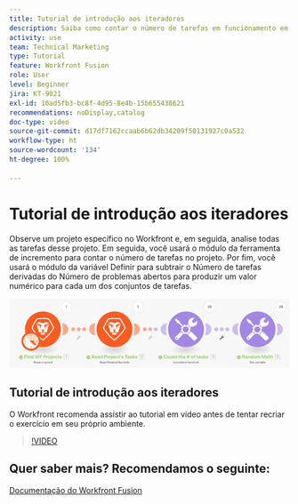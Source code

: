 ```yaml
---
title: Tutorial de introdução aos iteradores
description: Saiba como contar o número de tarefas em funcionamento em um projeto e calcular um valor para cada um dos conjuntos de tarefas, tudo no  [!DNL Adobe Workfront Fusion].
activity: use
team: Technical Marketing
type: Tutorial
feature: Workfront Fusion
role: User
level: Beginner
jira: KT-9021
exl-id: 16ad5fb3-bc8f-4d95-8e4b-15b655438621
recommendations: noDisplay,catalog
doc-type: video
source-git-commit: d17df7162ccaab6b62db34209f50131927c0a532
workflow-type: ht
source-wordcount: '134'
ht-degree: 100%

---
```


# Tutorial de introdução aos iteradores

Observe um projeto específico no Workfront e, em seguida, analise todas as tarefas desse projeto. Em seguida, você usará o módulo da ferramenta de incremento para contar o número de tarefas no projeto. Por fim, você usará o módulo da variável Definir para subtrair o Número de tarefas derivadas do Número de problemas abertos para produzir um valor numérico para cada um dos conjuntos de tarefas.

![Uma imagem do cenário do Fusion](assets/iteration-and-aggregation-1.png)

## Tutorial de introdução aos iteradores

O Workfront recomenda assistir ao tutorial em vídeo antes de tentar recriar o exercício em seu próprio ambiente.

>[!VIDEO](https://video.tv.adobe.com/v/335278/?quality=12&learn=on&enablevpops)



## Quer saber mais? Recomendamos o seguinte:

[Documentação do Workfront Fusion](https://experienceleague.adobe.com/docs/workfront/using/adobe-workfront-fusion/workfront-fusion-2.html?lang=br)
